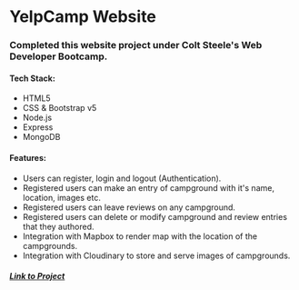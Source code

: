 # YelpCamp Website

### Completed this website project under Colt Steele's Web Developer Bootcamp.

#### Tech Stack:
* HTML5
* CSS & Bootstrap v5
* Node.js
* Express
* MongoDB

#### Features:
* Users can register, login and logout (Authentication).
* Registered users can make an entry of campground with it's name, location, images etc.
* Registered users can leave reviews on any campground.
* Registered users can delete or modify campground and review entries that they authored.
* Integration with Mapbox to render map with the location of the campgrounds.
* Integration with Cloudinary to store and serve images of campgrounds.

##### [Link to Project](https://morning-harbor-26887.herokuapp.com/)
